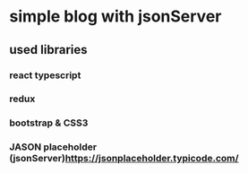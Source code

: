 # simple blog with jsonServer

## used libraries
### react typescript
### redux
### bootstrap & CSS3
### JASON placeholder (jsonServer)https://jsonplaceholder.typicode.com/

